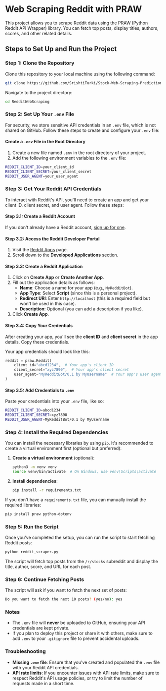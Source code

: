 # Web Scraping Reddit with PRAW

This project allows you to scrape Reddit data using the PRAW (Python Reddit API Wrapper) library. You can fetch top posts, display titles, authors, scores, and other related details.

## Steps to Set Up and Run the Project

### Step 1: Clone the Repository

Clone this repository to your local machine using the following command:

```bash
git clone https://github.com/SrishtiTurki/Stock-Web-Scraping-Prediction/blob/main/RedditWebScraping.py
```

Navigate to the project directory:

```bash
cd RedditWebScraping
```

### Step 2: Set Up Your `.env` File

For security, we store sensitive API credentials in an `.env` file, which is not shared on GitHub. Follow these steps to create and configure your `.env` file:

#### Create a `.env` File in the Root Directory

1. Create a new file named `.env` in the root directory of your project.
2. Add the following environment variables to the `.env` file:

```bash
REDDIT_CLIENT_ID=your_client_id
REDDIT_CLIENT_SECRET=your_client_secret
REDDIT_USER_AGENT=your_user_agent
```

### Step 3: Get Your Reddit API Credentials

To interact with Reddit's API, you'll need to create an app and get your client ID, client secret, and user agent. Follow these steps:

#### Step 3.1: Create a Reddit Account

If you don't already have a Reddit account, [sign up for one](https://www.reddit.com/register).

#### Step 3.2: Access the Reddit Developer Portal

1. Visit the [Reddit Apps](https://www.reddit.com/prefs/apps) page.
2. Scroll down to the **Developed Applications** section.

#### Step 3.3: Create a Reddit Application

1. Click on **Create App** or **Create Another App**.
2. Fill out the application details as follows:
   - **Name**: Choose a name for your app (e.g., `MyRedditBot`).
   - **App Type**: Select **Script** (since this is a personal project).
   - **Redirect URI**: Enter `http://localhost` (this is a required field but won't be used in this case).
   - **Description**: Optional (you can add a description if you like).
3. Click **Create App**.

#### Step 3.4: Copy Your Credentials

After creating your app, you'll see the **client ID** and **client secret** in the app details. Copy these credentials.

Your app credentials should look like this:

```python
reddit = praw.Reddit(
    client_id="abcd1234",  # Your app's client ID
    client_secret="xyz7890",  # Your app's client secret
    user_agent="MyRedditBot/0.1 by MyUsername"  # Your app's user agent
)
```

#### Step 3.5: Add Credentials to `.env`

Paste your credentials into your `.env` file, like so:

```bash
REDDIT_CLIENT_ID=abcd1234
REDDIT_CLIENT_SECRET=xyz7890
REDDIT_USER_AGENT=MyRedditBot/0.1 by MyUsername
```

### Step 4: Install the Required Dependencies

You can install the necessary libraries by using `pip`. It's recommended to create a virtual environment first (optional but preferred):

1. **Create a virtual environment** (optional):
   ```bash
   python3 -m venv venv
   source venv/bin/activate  # On Windows, use venv\Scripts\activate
   ```

2. **Install dependencies**:
   ```bash
   pip install -r requirements.txt
   ```

If you don't have a `requirements.txt` file, you can manually install the required libraries:

```bash
pip install praw python-dotenv
```

### Step 5: Run the Script

Once you've completed the setup, you can run the script to start fetching Reddit posts:

```bash
python reddit_scraper.py
```

The script will fetch top posts from the `/r/stocks` subreddit and display the title, author, score, and URL for each post.

### Step 6: Continue Fetching Posts

The script will ask if you want to fetch the next set of posts:

```bash
Do you want to fetch the next 10 posts? (yes/no): yes
```

### Notes

- The `.env` file will **never** be uploaded to GitHub, ensuring your API credentials are kept private.
- If you plan to deploy this project or share it with others, make sure to add `.env` to your `.gitignore` file to prevent accidental uploads.

### Troubleshooting

- **Missing `.env` file**: Ensure that you've created and populated the `.env` file with your Reddit API credentials.
- **API rate limits**: If you encounter issues with API rate limits, make sure to respect Reddit's API usage policies, or try to limit the number of requests made in a short time.
